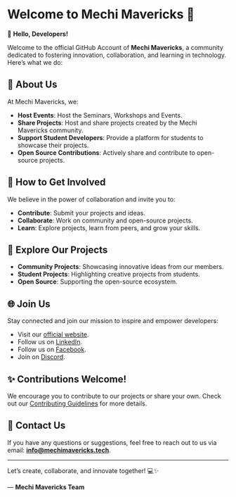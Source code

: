 # Welcome to Mechi Mavericks 🌟

👋 **Hello, Developers!**

Welcome to the official GitHub Account of **Mechi Mavericks**, a community dedicated to fostering innovation, collaboration, and learning in technology. Here’s what we do:

## 📌 About Us
At Mechi Mavericks, we:
- **Host Events**: Host the Seminars, Workshops and Events.
- **Share Projects**: Host and share projects created by the Mechi Mavericks community.
- **Support Student Developers**: Provide a platform for students to showcase their projects.
- **Open Source Contributions**: Actively share and contribute to open-source projects.

## 🚀 How to Get Involved
We believe in the power of collaboration and invite you to:
- **Contribute**: Submit your projects and ideas.
- **Collaborate**: Work on community and open-source projects.
- **Learn**: Explore projects, learn from peers, and grow your skills.

## 📂 Explore Our Projects
- **Community Projects**: Showcasing innovative ideas from our members.
- **Student Projects**: Highlighting creative projects from students.
- **Open Source**: Supporting the open-source ecosystem.

## 🌐 Join Us
Stay connected and join our mission to inspire and empower developers:
- Visit our [official website](https://mechimavericks.tech).
- Follow us on [LinkedIn](https://www.linkedin.com/company/mechi-mavericks).
- Follow us on [Facebook](https://www.facebook.com/mechimavericks).
- Join on [Discord](https://discord.gg/w44XPXAh).

## ✨ Contributions Welcome!
We encourage you to contribute to our projects or share your own. Check out our [Contributing Guidelines](Contributon.md) for more details.

## 🙌 Contact Us
If you have any questions or suggestions, feel free to reach out to us via email: **info@mechimavericks.tech**.

---

Let’s create, collaborate, and innovate together! 💻✨

— **Mechi Mavericks Team**
